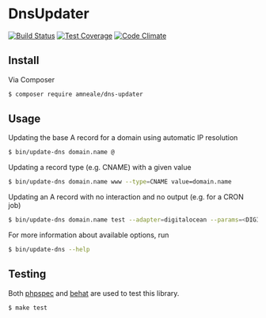 # DnsUpdater 
[![Build Status](https://travis-ci.org/amneale/dns-updater.svg?branch=master)](https://travis-ci.org/amneale/dns-updater)
[![Test Coverage](https://codeclimate.com/github/amneale/dns-updater/badges/coverage.svg)](https://codeclimate.com/github/amneale/dns-updater/coverage)
[![Code Climate](https://codeclimate.com/github/amneale/dns-updater/badges/gpa.svg)](https://codeclimate.com/github/amneale/dns-updater)

## Install
Via Composer
``` bash
$ composer require amneale/dns-updater
```

## Usage
Updating the base A record for a domain using automatic IP resolution
``` bash
$ bin/update-dns domain.name @
```

Updating a record type (e.g. CNAME) with a given value
``` bash
$ bin/update-dns domain.name www --type=CNAME value=domain.name
```

Updating an A record with no interaction and no output (e.g. for a CRON job)
``` bash
$ bin/update-dns domain.name test --adapter=digitalocean --params=<DIGITAL_OCEAN_ACCESS_TOKEN> --quiet
```

For more information about available options, run
``` bash
$ bin/update-dns --help
```


## Testing
Both [phpspec](http://www.phpspec.net) and [behat](http://behat.org) are used to test this library.
``` bash
$ make test
```
